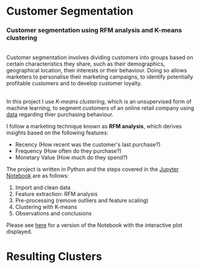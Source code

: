 # Customer Segmentation 
### Customer segmentation using RFM analysis and K-means clustering

<br>
Customer segmentation involves dividing customers into groups based on certain characteristics they share, such as their demographics, geographical location, their interests or their behaviour. Doing so allows marketers to personalise their marketing campaigns, to identify potentially profitable customers and to develop customer loyalty.

\
In this project I use <i>K-means clustering</i>, which is an unsupervised form of machine learning, to segment customers of an online retail company using [data](https://archive.ics.uci.edu/ml/datasets/Online+Retail) regarding thier purchasing behaviour. 

I follow a marketing technique known as <b>RFM analysis</b>, which derives insights based on the following features: 

- Recency (How recent was the customer's last purchase?)
- Frequency (How often do they purchase?)
- Monetary Value (How much do they spend?) 

The project is written in Python and the steps covered in the [Jupyter Notebook](https://github.com/quarterpastten/Customer_Segmentation_Clustering/blob/main/customer_segmentation_kmeans.ipynb) are as follows: 

1. Import and clean data
2. Feature extraction: RFM analysis
3. Pre-processing (remove outliers and feature scaling)
4. Clustering with K-means
5. Observations and conclusions

Please see [here](https://nbviewer.org/github/quarterpastten/Customer_Segmentation_Clustering/blob/main/customer_segmentation_kmeans.ipynb) for a version of the Notebook with the interactive plot displayed. 

# Resulting Clusters

